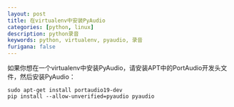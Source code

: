 ```yaml
---
layout: post
title: 在virtualenv中安装PyAudio
categories: [python, linux]
description: python录音
keywords: python, virtualenv, pyaudio, 录音
furigana: false
---
```

如果你想在一个virtualenv中安装PyAudio，请安装APT中的PortAudio开发头文件，然后安装PyAudio：

``` nohighlight
sudo apt-get install portaudio19-dev
pip install --allow-unverified=pyaudio pyaudio
```
